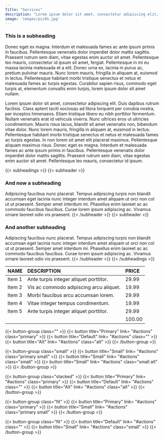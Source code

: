 ```yaml
---
Title: "Services"
description: "Lorem ipsum dolor sit amet, consectetur adipiscing elit, sed do eiusmod tempor incididunt ut labore et dolore magna aliqua."
image: 'images/pic01.jpg'
---
```


### This is a subheading

Donec eget ex magna. Interdum et malesuada fames ac ante ipsum primis in faucibus. Pellentesque venenatis dolor imperdiet dolor mattis sagittis. Praesent rutrum sem diam, vitae egestas enim auctor sit amet. Pellentesque leo mauris, consectetur id ipsum sit amet, fergiat. Pellentesque in mi eu massa lacinia malesuada et a elit. Donec urna ex, lacinia in purus ac, pretium pulvinar mauris. Nunc lorem mauris, fringilla in aliquam at, euismod in lectus. Pellentesque habitant morbi tristique senectus et netus et malesuada fames ac turpis egestas. Curabitur sapien risus, commodo eget turpis at, elementum convallis enim turpis, lorem ipsum dolor sit amet nullam.

Lorem ipsum dolor sit amet, consectetur adipiscing elit. Duis dapibus rutrum facilisis. Class aptent taciti sociosqu ad litora torquent per conubia nostra, per inceptos himenaeos. Etiam tristique libero eu nibh porttitor fermentum. Nullam venenatis erat id vehicula viverra. Nunc ultrices eros ut ultricies condimentum. Mauris risus lacus, blandit sit amet venenatis non, bibendum vitae dolor. Nunc lorem mauris, fringilla in aliquam at, euismod in lectus. Pellentesque habitant morbi tristique senectus et netus et malesuada fames ac turpis egestas. In non lorem sit amet elit placerat maximus. Pellentesque aliquam maximus risus. Donec eget ex magna. Interdum et malesuada fames ac ante ipsum primis in faucibus. Pellentesque venenatis dolor imperdiet dolor mattis sagittis. Praesent rutrum sem diam, vitae egestas enim auctor sit amet. Pellentesque leo mauris, consectetur id ipsum.

{{< subheadings >}}
  {{< subheader >}}
  ### And now a subheading
  Adipiscing faucibus nunc placerat. Tempus adipiscing turpis non blandit accumsan eget lacinia nunc integer interdum amet aliquam ut orci non col ut ut praesent. Semper amet interdum mi. Phasellus enim laoreet ac ac commodo faucibus faucibus. Curae lorem ipsum adipiscing ac. Vivamus ornare laoreet odio vis praesent.
  {{< /subheader >}}
  {{< subheader >}}
  ### And another subheading
  Adipiscing faucibus nunc placerat. Tempus adipiscing turpis non blandit accumsan eget lacinia nunc integer interdum amet aliquam ut orci non col ut ut praesent. Semper amet interdum mi. Phasellus enim laoreet ac ac commodo faucibus faucibus. Curae lorem ipsum adipiscing ac. Vivamus ornare laoreet odio vis praesent.
  {{< /subheader >}}
{{< /subheadings >}}

| NAME | DESCRIPTION | PRICE |
|:--|:--|:--|
| Item 1 | Ante turpis integer aliquet porttitor. | 29.99 |
| Item 2 | Vis ac commodo adipiscing arcu aliquet. | 19.99 |
| Item 3 | Morbi faucibus arcu accumsan lorem. | 29.99 |
| Item 4 | Vitae integer tempus condimentum. | 19.99 |
| Item 5 | Ante turpis integer aliquet porttitor. | 29.99 |
|  || 100.00 |

{{< button-group class="" >}}
    {{< button title="Primary" link= "#actions" class="primary" >}}
    {{< button title="Default" link= "#actions" class="" >}}
    {{< button title="Alt" link= "#actions" class="alt" >}}
{{< /button-group >}}

{{< button-group class="small" >}}
    {{< button title="Small" link= "#actions" class="primary small" >}}
    {{< button title="Small" link= "#actions" class="small" >}}
    {{< button title="Small" link= "#actions" class="small alt" >}}
{{< /button-group >}}

{{< button-group class="stacked" >}}
    {{< button title="Primary" link= "#actions" class="primary" >}}
    {{< button title="Default" link= "#actions" class="" >}}
    {{< button title="Alt" link= "#actions" class="alt" >}}
{{< /button-group >}}

{{< button-group class="fit" >}}
    {{< button title="Primary" link= "#actions" class="primary" >}}
    {{< button title="Small" link= "#actions" class="primary small" >}}
{{< /button-group >}}

{{< button-group class="fit" >}}
    {{< button title="Default" link= "#actions" class="" >}}
    {{< button title="Small" link= "#actions" class="small" >}}
{{< /button-group >}}